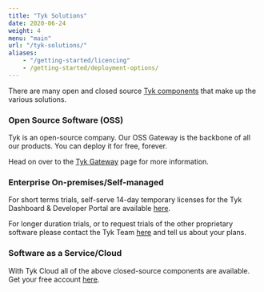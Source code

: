 ```yaml
---
title: "Tyk Solutions"
date: 2020-06-24
weight: 4
menu: "main"
url: "/tyk-solutions/"
aliases:
    - "/getting-started/licencing"
    - /getting-started/deployment-options/
---
```


There are many open and closed source [Tyk components](/docs/tyk-stack) that make up the various solutions.

### Open Source Software (OSS)
Tyk is an open-source company.  Our OSS Gateway is the backbone of all our products.  You can deploy it for free, forever.

Head on over to the [Tyk Gateway](/docs/tyk-oss-gateway/) page for more information.


### Enterprise On-premises/Self-managed 
For short terms trials, self-serve 14-day temporary licenses for the Tyk Dashboard & Developer Portal are available [here](https://pages.tyk.io/en/sign-up-for-tyk-on-prem-licence).

For longer duration trials, or to request trials of the other proprietary software please contact the Tyk Team [here](https://tyk.io/price-comparison/) and tell us about your plans.
### Software as a Service/Cloud
With Tyk Cloud all of the above closed-source components are available. Get your free account [here](https://account.cloud-ara.tyk.io/signup).